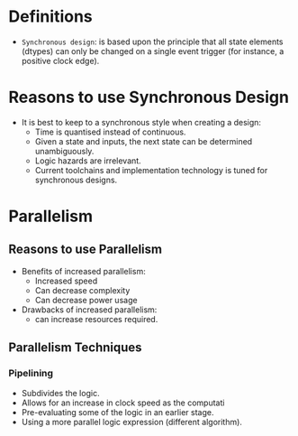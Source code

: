 # Definitions
* `Synchronous design`: is based upon the principle that all state elements (dtypes) can only be changed on a single event trigger (for instance, a positive clock edge).

# Reasons to use Synchronous Design
* It is best to keep to a synchronous style when creating a design:
	* Time is quantised instead of continuous.
	* Given a state and inputs, the next state can be determined unambiguously.
	* Logic hazards are irrelevant.
	* Current toolchains and implementation technology is tuned for synchronous designs.

# Parallelism
## Reasons to use Parallelism
* Benefits of increased parallelism: 
	* Increased speed
	* Can decrease complexity 
	* Can decrease power usage
* Drawbacks of increased parallelism: 
	* can increase resources required.
## Parallelism Techniques
### Pipelining
* Subdivides the logic.
* Allows for an increase in clock speed as the computati
* Pre-evaluating some of the logic in an earlier stage.
* Using a more parallel logic expression (different algorithm).

